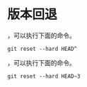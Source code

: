 # 版本回退

，可以执行下面的命令。

```shell
git reset --hard HEAD^
```

，可以执行下面的命令。

```shell
git reset --hard HEAD~3
```

